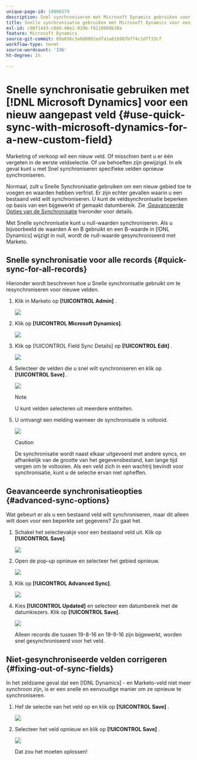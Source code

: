 ```yaml
---
unique-page-id: 10098379
description: Snel synchroniseren met Microsoft Dynamics gebruiken voor een nieuw aangepast veld - Marketo Docs - Productdocumentatie
title: Snelle synchronisatie gebruiken met Microsoft Dynamics voor een nieuw aangepast veld
exl-id: c98f1443-c0dd-40e1-919b-f8110088b38a
feature: Microsoft Dynamics
source-git-commit: 09a656c3a0d0002edfa1a61b987bff4c1dff33cf
workflow-type: tm+mt
source-wordcount: '336'
ht-degree: 1%

---
```


# Snelle synchronisatie gebruiken met [!DNL Microsoft Dynamics] voor een nieuw aangepast veld {#use-quick-sync-with-microsoft-dynamics-for-a-new-custom-field}

Marketing of verkoop wil een nieuw veld. Of misschien bent u er één vergeten in de eerste veldselectie. Of uw behoeften zijn gewijzigd. In elk geval kunt u met Snel synchroniseren specifieke velden opnieuw synchroniseren.

Normaal, zult u Snelle Synchronisatie gebruiken om een nieuw gebied toe te voegen en waarden hebben verfrist. Er zijn echter gevallen waarin u een bestaand veld wilt synchroniseren. U kunt de veldsynchronisatie beperken op basis van een bijgewerkt of gemaakt datumbereik. Zie [&#x200B; Geavanceerde Opties van de Synchronisatie &#x200B;](#Advanced_Sync_Options) hieronder voor details.

Met Snelle synchronisatie kunt u null-waarden synchroniseren. Als u bijvoorbeeld de waarden A en B gebruikt en een B-waarde in [!DNL Dynamics] wijzigt in null, wordt de null-waarde gesynchroniseerd met Marketo.

## Snelle synchronisatie voor alle records {#quick-sync-for-all-records}

Hieronder wordt beschreven hoe u Snelle synchronisatie gebruikt om te resynchroniseren voor nieuwe velden.

1. Klik in Marketo op **[!UICONTROL Admin]** .

   ![](assets/image2016-8-19-11-3a14-3a5.png)

1. Klik op **[!UICONTROL Microsoft Dynamics]**.

   ![](assets/image2016-8-19-11-3a15-3a8.png)

1. Klik op [!UICONTROL Field Sync Details] op **[!UICONTROL Edit]** .

   ![](assets/image2016-8-19-11-3a16-3a22.png)

1. Selecteer de velden die u snel wilt synchroniseren en klik op **[!UICONTROL Save]** .

   ![](assets/image2016-8-25-15-3a26-3a11.png)

   >[!NOTE]
   >
   >U kunt velden selecteren uit meerdere entiteiten.

1. U ontvangt een melding wanneer de synchronisatie is voltooid.

   ![](assets/field-sync-update-notification.png)

   >[!CAUTION]
   >
   >De synchronisatie wordt naast elkaar uitgevoerd met andere syncs, en afhankelijk van de grootte van het gegevensbestand, kan lange tijd vergen om te voltooien. Als een veld zich in een wachtrij bevindt voor synchronisatie, kunt u de selectie ervan niet opheffen.

## Geavanceerde synchronisatieopties {#advanced-sync-options}

Wat gebeurt er als u een bestaand veld wilt synchroniseren, maar dit alleen wilt doen voor een beperkte set gegevens? Zo gaat het.

1. Schakel het selectievakje voor een bestaand veld uit. Klik op **[!UICONTROL Save]**.

   ![](assets/image2016-8-25-16-3a16-3a32.png)

1. Open de pop-up opnieuw en selecteer het gebied opnieuw.

   ![](assets/select-field-reselect-hand.png)

1. Klik op **[!UICONTROL Advanced Sync]**.

   ![](assets/image2016-8-25-15-3a52-3a9.png)

1. Kies **[!UICONTROL Updated]** en selecteer een datumbereik met de datumkiezers. Klik op **[!UICONTROL Save]**.

   ![](assets/image2016-8-25-16-3a0-3a3.png)

   Alleen records die tussen 19-8-16 en 19-9-16 zijn bijgewerkt, worden snel gesynchroniseerd voor het veld.

## Niet-gesynchroniseerde velden corrigeren {#fixing-out-of-sync-fields}

In het zeldzame geval dat een [!DNL Dynamics] - en Marketo-veld niet meer synchroon zijn, is er een snelle en eenvoudige manier om ze opnieuw te synchroniseren.

1. Hef de selectie van het veld op en klik op **[!UICONTROL Save]** .

   ![](assets/image2016-8-25-16-3a16-3a32-1.png)

1. Selecteer het veld opnieuw en klik op **[!UICONTROL Save]** .

   ![](assets/image2016-8-25-16-3a20-3a45.png)

   Dat zou het moeten oplossen!

